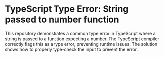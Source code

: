 # TypeScript Type Error: String passed to number function

This repository demonstrates a common type error in TypeScript where a string is passed to a function expecting a number. The TypeScript compiler correctly flags this as a type error, preventing runtime issues.  The solution shows how to properly type-check the input to prevent the error.